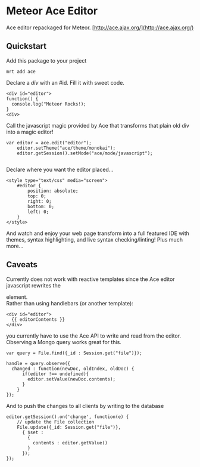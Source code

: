 # Meteor Ace Editor

Ace editor  repackaged for Meteor. [http://ace.ajax.org/](http://ace.ajax.org/)

## Quickstart
Add this package to your project
```
mrt add ace
```

Declare a _div_ with an #id.  Fill it with sweet code. 

```
<div id="editor">
function() {
  console.log("Meteor Rocks!);
}
<div>
```
Call the javascript magic provided by Ace that transforms that plain old div into a magic editor!

``` 
var editor = ace.edit("editor");
    editor.setTheme("ace/theme/monokai");
    editor.getSession().setMode("ace/mode/javascript");
  
```
Declare where you want the editor placed...
```
<style type="text/css" media="screen">
    #editor { 
        position: absolute;
        top: 0;
        right: 0;
        bottom: 0;
        left: 0;
    }
</style>
```
And watch and enjoy your web page transform into a full featured IDE with themes, syntax highlighting, and live syntax checking/linting! Plus much more...

## Caveats

Currently does not work with reactive templates since the Ace editor javascript rewrites the <div> element.  
Rather than using handlebars (or another template):
```
<div id="editor">
  {{ editorContents }}
</div>
```
you currently have to use the Ace API to write and read from the editor.  Observing a Mongo query works great for this.
```
var query = File.find({_id : Session.get("file")});

handle = query.observe({		
  changed : function(newDoc, oldIndex, oldDoc) {
	  if(editor !== undefined){
 	    editor.setValue(newDoc.contents);
 	  }
	}
});
```
And to push the changes to all clients by writing to the database
```
editor.getSession().on('change', function(e) {
    // update the File collection
    File.update({_id: Session.get("file")}, 
      { $set : 
        { 
          contents : editor.getValue()
        }
      });
});
```
